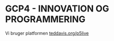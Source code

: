 # GCP4 - INNOVATION OG PROGRAMMERING

Vi bruger platformen [teddavis.org/p5live](https://teddavis.org/p5live)
